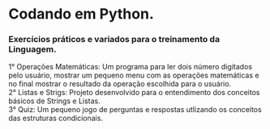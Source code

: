 # Codando em Python.
<h3> Exercícios práticos e variados para o treinamento da Linguagem. </h3>
1° Operações Matemáticas: Um programa para ler dois número digitados pelo usuário, mostrar um pequeno menu com as operações matemáticas e no final mostrar o resultado da operação escolhida para o usuário. <br>
2° Listas e Strigs: Projeto desenvolvido para o entendimento dos conceitos básicos de Strings e Listas.<br>
3° Quiz: Um pequeno jogo de perguntas e respostas utlizando os conceitos das estruturas condicionais. <br>
